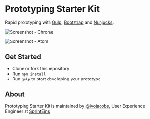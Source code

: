# Prototyping Starter Kit
Rapid prototyping with [Gulp](http://gulpjs.com/), [Bootstrap](http://getbootstrap.com/) and [Nunjucks](https://mozilla.github.io/nunjucks/).

![Screenshot - Chrome](https://raw.githubusercontent.com/ivojacobs/prototyping-starter-kit/master/screenshot-chrome.png)

![Screenshot - Atom](https://raw.githubusercontent.com/ivojacobs/prototyping-starter-kit/master/screenshot-atom.png)

## Get Started
* Clone or fork this repository
* Run ```npm install```
* Run ```gulp``` to start developing your prototype

## About
Prototyping Starter Kit is maintained by [@ivojacobs](https://twitter.com/ivojacobs), User Experience Engineer at [SprintEins](https://sprinteins.com)
